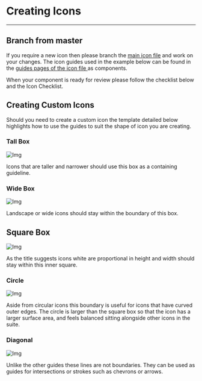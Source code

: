 
# Creating Icons

---

## Branch from master

If you require a new icon then please branch the [main icon file](https://www.figma.com/file/NJvThtFQlqYDpJ1VXqiuL3/Icons) and work on your changes. The icon guides used in the example below can be found in the [guides pages of the icon file ](https://www.figma.com/file/NJvThtFQlqYDpJ1VXqiuL3/Icons?node-id=882%3A12)as components.

When your component is ready for review please follow the checklist below and the Icon Checklist.

## Creating Custom Icons

Should you need to create a custom icon the template detailed below highlights how to use the guides to suit the shape of icon you are creating. 

### Tall Box

![Img](https://studio-assets.supernova.io/design-systems/16150/df598b2e-38ae-484e-beeb-6180c87f6a73.jpg?Expires=1977609600&Policy=eyJTdGF0ZW1lbnQiOlt7IlJlc291cmNlIjoiaHR0cHM6Ly9zdHVkaW8tYXNzZXRzLnN1cGVybm92YS5pby9kZXNpZ24tc3lzdGVtcy8xNjE1MC9kZjU5OGIyZS0zOGFlLTQ4NGUtYmVlYi02MTgwYzg3ZjZhNzMuanBnIiwiQ29uZGl0aW9uIjp7IkRhdGVMZXNzVGhhbiI6eyJBV1M6RXBvY2hUaW1lIjoxOTc3NjA5NjAwfX19XX0_&Signature=nJ5qlJqqs3o1M8Hv79c3vAGyGg~lFVr0J2VDEfbDlXUduRGrLpm4UtOmZ1xPyNuOTDYu7Rua6P8LfhwzKhriL8c7JWQAYFDlavbheGC~pJsfKf7I1MmNmRphijTYz~w9b0xQ~qWOM05KSwtNsDp378HKqzgHiUZVuHlGT8AJSSKNr15~~QoLHcYW1I0tP-TppEDnGbdEmWzmQWE1Ma-EQ8qZrHFrNZ-PLmGsmTs9A4q-VYVtlMLD23RobIn9vYSTiJq2uZdGKtqksZMMii-lKX8paW-8xoa8EYAY3ButwMffeWISKCM-si5UuI3fqh6ser0DpHYmuNjvUcAEosiQ3w__&Key-Pair-Id=APKAJGK34LCCAUR7N6LA)

Icons that are taller and narrower should use this box as a containing guideline.

### Wide Box

![Img](https://studio-assets.supernova.io/design-systems/16150/42b5fa05-17a8-4762-87e2-96d8d77ffcbc.jpg?Expires=1977609600&Policy=eyJTdGF0ZW1lbnQiOlt7IlJlc291cmNlIjoiaHR0cHM6Ly9zdHVkaW8tYXNzZXRzLnN1cGVybm92YS5pby9kZXNpZ24tc3lzdGVtcy8xNjE1MC80MmI1ZmEwNS0xN2E4LTQ3NjItODdlMi05NmQ4ZDc3ZmZjYmMuanBnIiwiQ29uZGl0aW9uIjp7IkRhdGVMZXNzVGhhbiI6eyJBV1M6RXBvY2hUaW1lIjoxOTc3NjA5NjAwfX19XX0_&Signature=A5mrLS3v6ai~YmT14ftJQZXlJgaD9Gt1jFfa0KUT00TCZ8S1-pDgsJ1q4Hgdg1L7IBMR85MhToN81YBNnZIaAd1zo58cWaYnKGNZzhz1k-nwkb6sb0GrBbX1ppLI-eBFPv30JNp81634F0MrA7Bd9hwyD6joKKBvP8o-A0fG~jyAaulqJpsVh6o1Z56VYKwJF7r5M0VwPoQdze5TDa7GpR90dVjFB6dU~jmiDpINobYd6l92hWn-ua8joJFDMTZGPwvvPsGRWNPqzQARKIwR0S-gQcmVr55hq3JEXmJlmbfInh2oiXq1uDYMt88D2Bmq-PewNi4VVd-42L5ZRmHfxA__&Key-Pair-Id=APKAJGK34LCCAUR7N6LA)

Landscape or wide icons should stay within the boundary of this box.

## Square Box

![Img](https://studio-assets.supernova.io/design-systems/16150/5482ace3-031e-4a98-87d2-a705454b428c.jpg?Expires=1977609600&Policy=eyJTdGF0ZW1lbnQiOlt7IlJlc291cmNlIjoiaHR0cHM6Ly9zdHVkaW8tYXNzZXRzLnN1cGVybm92YS5pby9kZXNpZ24tc3lzdGVtcy8xNjE1MC81NDgyYWNlMy0wMzFlLTRhOTgtODdkMi1hNzA1NDU0YjQyOGMuanBnIiwiQ29uZGl0aW9uIjp7IkRhdGVMZXNzVGhhbiI6eyJBV1M6RXBvY2hUaW1lIjoxOTc3NjA5NjAwfX19XX0_&Signature=coRMWBcyLsuE-GmLGk2sMyI554JMlj6JWmK8dc8zPVIz5jlKkQdAlUWOYzY7CW6w09JaFAFdQa2fWgcp4shILFo3v39EEjaRkegdB05Su9yBD7ZqqAqOWnvTPmXfrAmsH4hEwB7zI4u2LrUMD54mkOOWbLwHxOs-kigvI37ZhFDPtVYZiD6ixS214tGmg~w~t72Wfe1p~gaiNS~WviEbch99ISWhHzS5up-FhzJgqgu7DEME3e5MLOVqsZ88fusieqAhtk01CXhsch~bt5m0vPcoE1GF5qX5AiqE48TPmP2rOQNwwVMD~ooxWDY6RofnBdbWCxiaKchPKps3qzJzkg__&Key-Pair-Id=APKAJGK34LCCAUR7N6LA)

As the title suggests icons white are proportional in height and width should stay within this inner square.

### Circle

![Img](https://studio-assets.supernova.io/design-systems/16150/4f15a940-b278-430e-ba25-64ffeb5d5dd3.jpg?Expires=1977609600&Policy=eyJTdGF0ZW1lbnQiOlt7IlJlc291cmNlIjoiaHR0cHM6Ly9zdHVkaW8tYXNzZXRzLnN1cGVybm92YS5pby9kZXNpZ24tc3lzdGVtcy8xNjE1MC80ZjE1YTk0MC1iMjc4LTQzMGUtYmEyNS02NGZmZWI1ZDVkZDMuanBnIiwiQ29uZGl0aW9uIjp7IkRhdGVMZXNzVGhhbiI6eyJBV1M6RXBvY2hUaW1lIjoxOTc3NjA5NjAwfX19XX0_&Signature=Pgx1Zi8K9CeXQq~JyMG4lESLm-0HzGZB~DQiQVmRd9k6HSjkevZ-x-0AJ7Xqp0oEpcfMA4GJuvnvNC6bCVk560Xg0ex2-Z1EsKn0DZjINdG6runK2i~VqA80j94LQ25F3IWVTbyjTls4Gj7qHPncabcwQ~fL5rzTnK6GtihGoKPPJzkdrNZxfVnvURHX~TROW70Y~bJizewVmUhnQlK5CTFr67Fk1WTPFUT103RvdWciXa7CebvzOJKOsSHUVUYq9KY~gTpNKsKx8tXSrrqw7dKwmAtkjrUnfgnHyExISrALZFAxdGjZPpGfnyi1tWL~Xzp3suZiUiDnw2CREEM64w__&Key-Pair-Id=APKAJGK34LCCAUR7N6LA)

Aside from circular icons this boundary is useful for icons that have curved outer edges. The circle is larger than the square box so that the icon has a larger surface area, and feels balanced sitting alongside other icons in the suite.

### Diagonal

![Img](https://studio-assets.supernova.io/design-systems/16150/7a074a8c-3b17-4213-8c2e-d79fe2bed219.jpg?Expires=1977609600&Policy=eyJTdGF0ZW1lbnQiOlt7IlJlc291cmNlIjoiaHR0cHM6Ly9zdHVkaW8tYXNzZXRzLnN1cGVybm92YS5pby9kZXNpZ24tc3lzdGVtcy8xNjE1MC83YTA3NGE4Yy0zYjE3LTQyMTMtOGMyZS1kNzlmZTJiZWQyMTkuanBnIiwiQ29uZGl0aW9uIjp7IkRhdGVMZXNzVGhhbiI6eyJBV1M6RXBvY2hUaW1lIjoxOTc3NjA5NjAwfX19XX0_&Signature=GGggFbjmZvrcHaeYlJ72KoiTnr~OWBb174AblQXVAQ7kVnLcPiDzy-B4p5sRTH4MRO2gGNLGKLAnA5k~7NlxwiGqWfTqw~~U82fFs27CxWTBJbkp5jB0nUcYrVv1yj3yQHPExc2Apy3Piuuv7G7u89P~peomSpD4boKjxYFrN75rTrYr-iA1EU~0XrE7muyzw-YZmh-K~c3K-UMGxnrjijK1cKVZnEm1kWX-bxWnJMLmjBhl3StoAo6E0YrKZ-KTZqiu35qjiw6mBZdA3SSas~OaAVIP4DPDhmjGSpbKYgCeWePguoG4CNRYkfykQZM~OiF4I0qZohE3EpXfnRIwtw__&Key-Pair-Id=APKAJGK34LCCAUR7N6LA)

Unlike the other guides these lines are not boundaries. They can be used as guides for intersections or strokes such as chevrons or arrows.